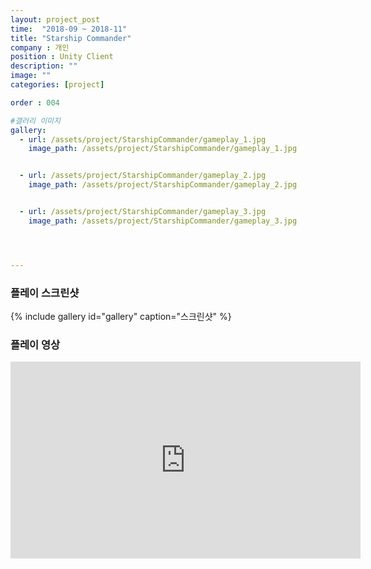 ```yaml
---
layout: project_post
time:  "2018-09 ~ 2018-11"
title: "Starship Commander"
company : 개인
position : Unity Client
description: ""
image: ""
categories: [project]

order : 004

#갤러리 이미지
gallery:
  - url: /assets/project/StarshipCommander/gameplay_1.jpg
    image_path: /assets/project/StarshipCommander/gameplay_1.jpg


  - url: /assets/project/StarshipCommander/gameplay_2.jpg
    image_path: /assets/project/StarshipCommander/gameplay_2.jpg


  - url: /assets/project/StarshipCommander/gameplay_3.jpg
    image_path: /assets/project/StarshipCommander/gameplay_3.jpg




---
```


### 플레이 스크린샷
{% include gallery id="gallery" caption="스크린샷" %}

### 플레이 영상
<iframe width="560" height="315" src="https://www.youtube.com/embed/XoORubcsG_4" frameborder="0" allow="accelerometer; autoplay; encrypted-media; gyroscope; picture-in-picture" allowfullscreen></iframe>
